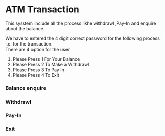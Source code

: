 # ATM Transaction 
This sysstem include all the process likhe withdrawl ,Pay-In and enquire aboot the balance.

We have to entered the 4 digit correct password for the following process i.e. for the transaction.<br>
There are 4 option for the user<br>
1. Please Press 1 For Your Balance<br>
2. Please Press 2 To Make a Withdrawl<br>
3. Please Press 3 To Pay In<br>
4. Please Press 4 To Exit<br>

### Balance enquire 

### Withdrawl 

### Pay-In 

### Exit 
